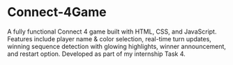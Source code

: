# Connect-4Game
A fully functional Connect 4 game built with HTML, CSS, and JavaScript. Features include player name &amp; color selection, real-time turn updates, winning sequence detection with glowing highlights, winner announcement, and restart option. Developed as part of my internship Task 4.
